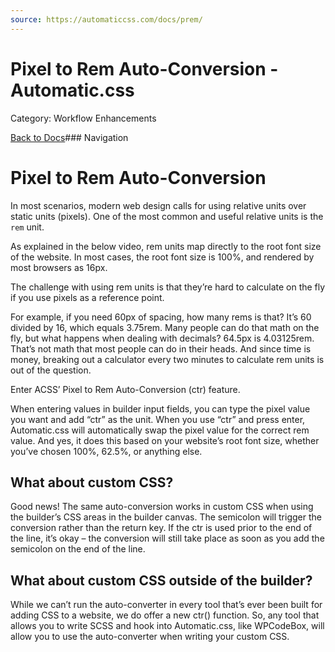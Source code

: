 ```yaml
---
source: https://automaticcss.com/docs/prem/
---
```


# Pixel to Rem Auto-Conversion - Automatic.css

Category: Workflow Enhancements

[Back to Docs](https://automaticcss.com/docs)### Navigation

# Pixel to Rem Auto-Conversion

In most scenarios, modern web design calls for using relative units over static units (pixels). One of the most common and useful relative units is the `rem` unit.

As explained in the below video, rem units map directly to the root font size of the website. In most cases, the root font size is 100%, and rendered by most browsers as 16px.

The challenge with using rem units is that they’re hard to calculate on the fly if you use pixels as a reference point.

For example, if you need 60px of spacing, how many rems is that? It’s 60 divided by 16, which equals 3.75rem. Many people can do that math on the fly, but what happens when dealing with decimals? 64.5px is 4.03125rem. That’s not math that most people can do in their heads. And since time is money, breaking out a calculator every two minutes to calculate rem units is out of the question.

Enter ACSS’ Pixel to Rem Auto-Conversion (ctr) feature.

When entering values in builder input fields, you can type the pixel value you want and add “ctr” as the unit. When you use “ctr” and press enter, Automatic.css will automatically swap the pixel value for the correct rem value. And yes, it does this based on your website’s root font size, whether you’ve chosen 100%, 62.5%, or anything else.

## What about custom CSS?

Good news! The same auto-conversion works in custom CSS when using the builder’s CSS areas in the builder canvas. The semicolon will trigger the conversion rather than the return key. If the ctr is used prior to the end of the line, it’s okay – the conversion will still take place as soon as you add the semicolon on the end of the line.

## What about custom CSS outside of the builder?

While we can’t run the auto-converter in every tool that’s ever been built for adding CSS to a website, we do offer a new ctr() function. So, any tool that allows you to write SCSS and hook into Automatic.css, like WPCodeBox, will allow you to use the auto-converter when writing your custom CSS.

